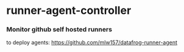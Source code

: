 # runner-agent-controller
### Monitor github self hosted runners

to deploy agents: https://github.com/mlw157/datafrog-runner-agent
